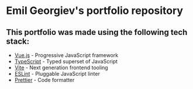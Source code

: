 # Emil Georgiev's portfolio repository

## This portfolio was made using the following tech stack:

- [Vue.js](https://vuejs.org/) - Progressive JavaScript framework
- [TypeScript](https://www.typescriptlang.org/) - Typed superset of JavaScript
- [Vite](https://vitejs.dev/) - Next generation frontend tooling
- [ESLint](https://eslint.org/) - Pluggable JavaScript linter
- [Prettier](https://prettier.io/) - Code formatter
